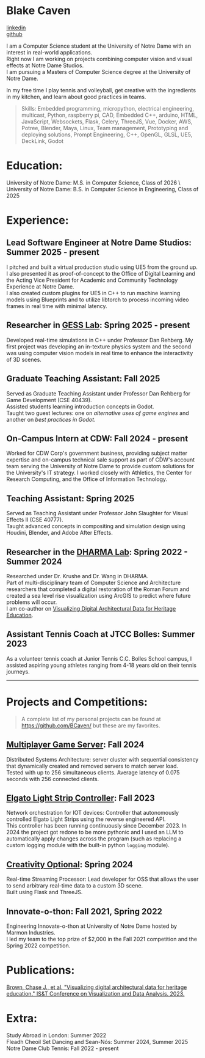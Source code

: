 # Blake Caven

[linkedin](https://www.linkedin.com/in/blake-caven/) \
[github](https://github.com/bcaven/) 

I am a Computer Science student at the University of Notre Dame with an interest in real-world applications. \
Right now I am working on projects combining computer vision and visual effects at Notre Dame Studios. \
I am pursuing a Masters of Computer Science degree at the University of Notre Dame.

In my free time I play tennis and volleyball, get creative with the ingredients in my kitchen, and learn about good practices in teams.

> Skills: Embedded programming, micropython, electrical engineering, multicast, Python, raspberry pi, CAD, Embedded C++, arduino, HTML, JavaScript, Websockets, Flask, Celery, ThreeJS, Vue, Docker, AWS, Potree, Blender, Maya, Linux, Team management, Prototyping and deploying solutions, Prompt Engineering, C++, OpenGL, GLSL, UE5, DeckLink, Godot

# Education:

University of Notre Dame: M.S. in Computer Science, Class of 2026 \ 
University of Notre Dame: B.S. in Computer Science in Engineering, Class of 2025

# Experience:

## Lead Software Engineer at Notre Dame Studios: Summer 2025 - present

I pitched and built a virtual production studio using UE5 from the ground up. I also presented it as proof-of-concept to the Office of Digital Learning and the Acting Vice President for Academic and Community Technology Experience at Notre Dame. \
I also created custom plugins for UE5 in C++ to run machine learning models using Blueprints and to utilize libtorch to process incoming video frames in real time with minimal latency.

## Researcher in [GESS Lab](https://github.com/gessLab): Spring 2025 - present

Developed real-time simulations in C++ under Professor Dan Rehberg. My first project was developing an in-texture physics system and the second was using computer vision models in real time to enhance the interactivity of 3D scenes.

## Graduate Teaching Assistant: Fall 2025

Served as Graduate Teaching Assistant under Professor Dan Rehberg for Game Development (CSE 40439). \
Assisted students learning introduction concepts in Godot. \
Taught two guest lectures: one on *alternative uses of game engines* and another on *best practices in Godot*.

## On-Campus Intern at CDW: Fall 2024 - present

Worked for CDW Corp's government business, providing subject matter expertise and on-campus technical sale support as part of CDW's account team serving the University of Notre Dame to provide custom solutions for the University's IT strategy. I worked closely with Athletics, the Center for Research Computing, and the Office of Information Technology.

## Teaching Assistant: Spring 2025

Served as Teaching Assistant under Professor John Slaughter for Visual Effects II (CSE 40777). \
Taught advanced concepts in compositing and simulation design using Houdini, Blender, and Adobe After Effects.

## Researcher in the [DHARMA Lab](https://dharma3d.org/dharma.crc.nd.edu/index.html): Spring 2022 - Summer 2024

Researched under Dr. Krushe and Dr. Wang in DHARMA. \
Part of multi-disciplinary team of Computer Science and Architecture researchers that completed a digital restoration of the Roman Forum and created a sea level rise visualization using ArcGIS to predict where future problems will occur. \
I am co-author on [Visualizing Digital Architectural Data for Heritage Education](https://par.nsf.gov/servlets/purl/10399514).

## Assistant Tennis Coach at JTCC Bolles: Summer 2023

As a volunteer tennis coach at Junior Tennis C.C. Bolles School campus, 
I assisted aspiring young athletes ranging from 4-18 years old on their tennis journeys.

---

# Projects and Competitions:

> A complete list of my personal projects can be found at https://github.com/BCaven/ but these are my favorites.

## [Multiplayer Game Server](https://github.com/BCaven/multiplayer-game-server): Fall 2024

Distributed Systems Architecture: server cluster with sequential consistency that dynamically created and removed servers to match server load. \
Tested with up to 256 simultaneous clients. Average latency of 0.075 seconds with 256 connected clients.

## [Elgato Light Strip Controller](https://github.com/BCaven/elgato-light-controller): Fall 2023

Network orchestration for IOT devices: Controller that autonomously controlled Elgato Light Strips using the reverse engineered API.\
This controller has been running continuously since December 2023. In 2024 the project got redone to be more pythonic and I used an LLM to automatically apply changes across the program (such as replacing a custom logging module with the built-in python `logging` module).

## [Creativity Optional](https://github.com/BCaven/creativity-optional): Spring 2024

Real-time Streaming Processor: Lead developer for OSS that allows the user to send arbitrary real-time data to a custom 3D scene. \
Built using Flask and ThreeJS.

## Innovate-o-thon: Fall 2021, Spring 2022

Engineering Innovate-o-thon at University of Notre Dame hosted by Marmon Industries. \
I led my team to the top prize of $2,000 in the Fall 2021 competition and the Spring 2022 competition.

# Publications:

[Brown, Chase J., et al. "Visualizing digital architectural data for heritage education." IS&T Conference on Visualization and Data Analysis. 2023.](https://par.nsf.gov/servlets/purl/10399514)

# Extra:

Study Abroad in London: Summer 2022 \
Fleadh Cheoil Set Dancing and Sean-Nós: Summer 2024, Summer 2025 \
Notre Dame Club Tennis: Fall 2022 - present
